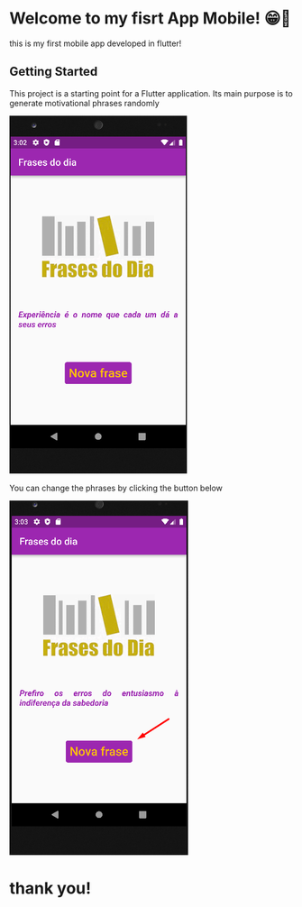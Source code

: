 # Welcome to my fisrt App Mobile! 😁🎉

this is my first mobile app developed in flutter!

## Getting Started

This project is a starting point for a Flutter application. Its main purpose is to generate motivational phrases randomly

<p align="left">
<img src="/images/app.png"/>
</p>

You can change the phrases by clicking the button below

<p align="left">
  <img src="/images/app1.png"/>
</p>

# thank you! 
